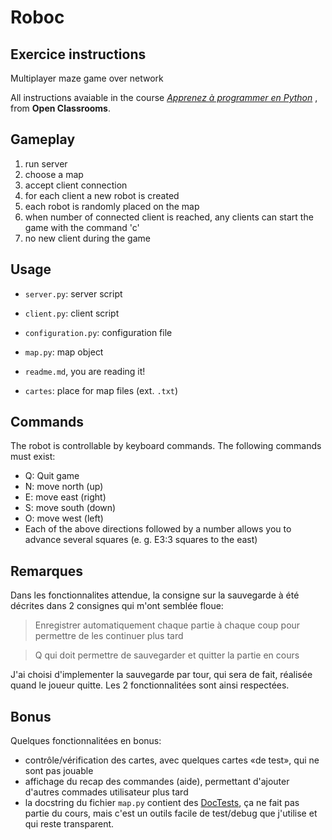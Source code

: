 # Roboc

## Exercice instructions

Multiplayer maze game over network

All instructions avaiable in the course
_[Apprenez à programmer en Python](https://openclassrooms.com/courses/apprenez-a-programmer-en-python/exercises/181)_
, from **Open Classrooms**.

## Gameplay

1. run server
2. choose a map
3. accept client connection
4. for each client a new robot is created
5. each robot is randomly placed on the map
6. when number of connected client is reached, any clients can start the
game with the command 'c'
7. no new client during the game

## Usage

 - `server.py`: server script
 - `client.py`: client script
 - `configuration.py`: configuration file
 - `map.py`: map object

 - `readme.md`, you are reading it!
 - `cartes`: place for map files (ext. `.txt`)

## Commands

The robot is controllable by keyboard commands. The following commands
must exist:
 - Q: Quit game
 - N: move north (up)
 - E: move east (right)
 - S: move south (down)
 - O: move west (left)
 - Each of the above directions followed by a number allows you to
 advance several squares (e. g. E3:3 squares to the east)

## Remarques

Dans les fonctionnalites attendue, la consigne sur la sauvegarde à été
décrites dans 2 consignes qui m'ont semblée floue:
> Enregistrer automatiquement chaque partie à chaque coup pour permettre
de les continuer plus tard

> Q qui doit permettre de sauvegarder et quitter la partie en cours

J'ai choisi d'implementer la sauvegarde par tour, qui sera de fait,
réalisée quand le joueur quitte. Les 2 fonctionnalitées sont ainsi
respectées.

## Bonus

Quelques fonctionnalitées en bonus:

 - contrôle/vérification des cartes, avec quelques cartes «de test», qui
 ne sont pas jouable
 - affichage du recap des commandes (aide), permettant d'ajouter
 d'autres commades utilisateur plus tard
 - la docstring du fichier `map.py` contient des [DocTests](http://sametmax.com/les-docstrings/),
 ça ne fait pas partie du cours, mais c'est un outils facile de
 test/debug que j'utilise et qui reste transparent.
